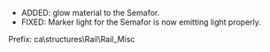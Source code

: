 - ADDED: glow material to the Semafor.
- FIXED: Marker light for the Semafor is now emitting light properly.

Prefix: ca\structures\Rail\Rail_Misc